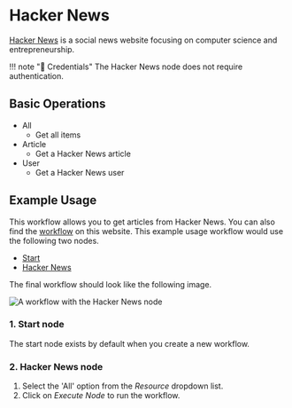 # Hacker News

[Hacker News](https://news.ycombinator.com/) is a social news website focusing on computer science and entrepreneurship.

!!! note "🔑 Credentials"
    The Hacker News node does not require authentication.


## Basic Operations

* All
    * Get all items
* Article
    * Get a Hacker News article
* User
    * Get a Hacker News user

## Example Usage

This workflow allows you to get articles from Hacker News. You can also find the [workflow](https://n8n.io/workflows/525) on this website. This example usage workflow would use the following two nodes.
- [Start](/workflow/integrations/core-nodes/workflow-nodes-base.start/)
- [Hacker News]()

The final workflow should look like the following image.

![A workflow with the Hacker News node](/_images/integrations/nodes/hackernews/workflow.png)

### 1. Start node

The start node exists by default when you create a new workflow.

### 2. Hacker News node

1. Select the 'All' option from the *Resource* dropdown list.
2. Click on *Execute Node* to run the workflow.




